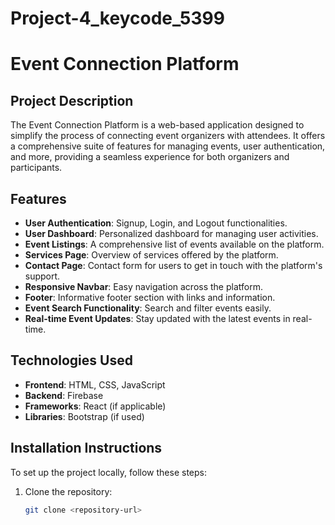 # Project-4_keycode_5399
# Event Connection Platform

## Project Description

The Event Connection Platform is a web-based application designed to simplify the process of connecting event organizers with attendees. It offers a comprehensive suite of features for managing events, user authentication, and more, providing a seamless experience for both organizers and participants.

## Features

- **User Authentication**: Signup, Login, and Logout functionalities.
- **User Dashboard**: Personalized dashboard for managing user activities.
- **Event Listings**: A comprehensive list of events available on the platform.
- **Services Page**: Overview of services offered by the platform.
- **Contact Page**: Contact form for users to get in touch with the platform's support.
- **Responsive Navbar**: Easy navigation across the platform.
- **Footer**: Informative footer section with links and information.
- **Event Search Functionality**: Search and filter events easily.
- **Real-time Event Updates**: Stay updated with the latest events in real-time.

## Technologies Used

- **Frontend**: HTML, CSS, JavaScript
- **Backend**: Firebase
- **Frameworks**: React (if applicable)
- **Libraries**: Bootstrap (if used)

## Installation Instructions

To set up the project locally, follow these steps:

1. Clone the repository:
   ```bash
   git clone <repository-url>